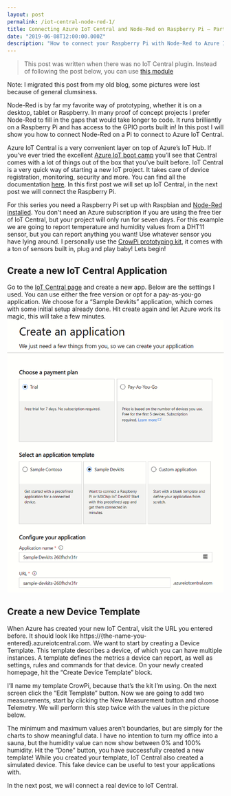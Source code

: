 ```yaml
---
layout: post
permalink: /iot-central-node-red-1/
title: Connecting Azure IoT Central and Node-Red on Raspberry Pi – Part 1
date: "2019-06-08T12:00:00.000Z"
description: "How to connect your Raspberry Pi with Node-Red to Azure IoT Central"
---
```


> This post was written when there was no IoT Central plugin. Instead of following the post below, you can use [this module][1]

Note: I migrated this post from my old blog, some pictures were lost because of general clumsiness.

Node-Red is by far my favorite way of prototyping, whether it is on a desktop, tablet or Raspberry. In many proof of concept projects I prefer Node-Red to fill in the gaps that would take longer to code. It runs brilliantly on a Raspberry Pi and has access to the GPIO ports built in! In this post I will show you how to connect Node-Red on a Pi to connect to Azure IoT Central.

Azure IoT Central is a very convenient layer on top of Azure’s IoT Hub. If you’ve ever tried the excellent [Azure IoT boot camp](https://docs.microsoft.com/en-us/learn/browse/?products=azure-iot) you’ll see that Central comes with a lot of things out of the box that you’ve built before. IoT Central is a very quick way of starting a new IoT project. It takes care of device registration, monitoring, security and more. You can find all the documentation [here](https://docs.microsoft.com/en-us/azure/iot-central/). In this first post we will set up IoT Central, in the next post we will connect the Raspberry Pi.

For this series you need a Raspberry Pi set up with Raspbian and [Node-Red installed](https://nodered.org/docs/getting-started/raspberrypi). You don't need an Azure subscription if you are using the free tier of IoT Central, but your project will only run for seven days. For this example we are going to report temperature and humidity values from a DHT11 sensor, but you can report anything you want! Use whatever sensor you have lying around. I personally use the [CrowPi prototyping kit](https://www.kickstarter.com/projects/elecrow/crowpi-lead-you-go-from-zero-to-hero-with-raspberr), it comes with a ton of sensors built in, plug and play baby! Lets begin!

## Create a new IoT Central Application
Go to the [IoT Central page](https://apps.azureiotcentral.com/build) and create a new app. Below are the settings I used. You can use either the free version or opt for a pay-as-you-go application. We choose for a “Sample Devkits” application, which comes with some initial setup already done. Hit create again and let Azure work its magic, this will take a few minutes.
![Create an application](/assets/2019/new-application.png)

## Create a new Device Template
When Azure has created your new IoT Central, visit the URL you entered before. It should look like https://{the-name-you-entered}.azureiotcentral.com. We want to start by creating a Device Template. This template describes a device, of which you can have multiple instances. A template defines the metrics a device can report, as well as settings, rules and commands for that device. On your newly created homepage, hit the “Create Device Template” block.

I’ll name my template CrowPi, because that’s the kit I’m using. On the next screen click the “Edit Template” button. Now we are going to add two measurements, start by clicking the New Measurement button and choose Telemetry. We will perform this step twice with the values in the picture below.

The minimum and maximum values aren’t boundaries, but are simply for the charts to show meaningful data. I have no intention to turn my office into a sauna, but the humidity value can now show between 0% and 100% humidity. Hit the “Done” button, you have successfully created a new template! While you created your template, IoT Central also created a simulated device. This fake device can be useful to test your applications with.

In the next post, we will connect a real device to IoT Central.

[1]: https://techcommunity.microsoft.com/t5/azure-iot/node-red-connector-for-azure-iot-central/m-p/1605502